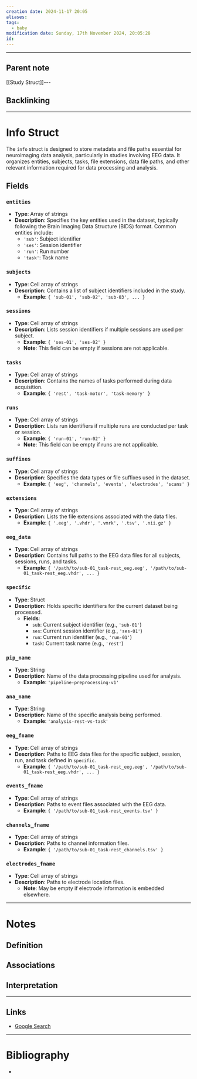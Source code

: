 ```yaml
---
creation date: 2024-11-17 20:05
aliases: 
tags:
  - baby
modification date: Sunday, 17th November 2024, 20:05:28
id:
---
```

---

## Parent note
[[Study Struct]]---
## Backlinking


---
# Info Struct
The `info` struct is designed to store metadata and file paths essential for neuroimaging data analysis, particularly in studies involving EEG data. It organizes entities, subjects, tasks, file extensions, data file paths, and other relevant information required for data processing and analysis.
## Fields

### `entities`

- **Type**: Array of strings
- **Description**: Specifies the key entities used in the dataset, typically following the Brain Imaging Data Structure (BIDS) format. Common entities include:
    - `'sub'`: Subject identifier
    - `'ses'`: Session identifier
    - `'run'`: Run number
    - `'task'`: Task name

### `subjects`

- **Type**: Cell array of strings
- **Description**: Contains a list of subject identifiers included in the study.
    - **Example**: `{ 'sub-01', 'sub-02', 'sub-03', ... }`

### `sessions`

- **Type**: Cell array of strings
- **Description**: Lists session identifiers if multiple sessions are used per subject.
    - **Example**: `{ 'ses-01', 'ses-02' }`
    - **Note**: This field can be empty if sessions are not applicable.

### `tasks`

- **Type**: Cell array of strings
- **Description**: Contains the names of tasks performed during data acquisition.
    - **Example**: `{ 'rest', 'task-motor', 'task-memory' }`

### `runs`

- **Type**: Cell array of strings
- **Description**: Lists run identifiers if multiple runs are conducted per task or session.
    - **Example**: `{ 'run-01', 'run-02' }`
    - **Note**: This field can be empty if runs are not applicable.

### `suffixes`

- **Type**: Cell array of strings
- **Description**: Specifies the data types or file suffixes used in the dataset.
    - **Example**: `{ 'eeg', 'channels', 'events', 'electrodes', 'scans' }`

### `extensions`

- **Type**: Cell array of strings
- **Description**: Lists the file extensions associated with the data files.
    - **Example**: `{ '.eeg', '.vhdr', '.vmrk', '.tsv', '.nii.gz' }`

### `eeg_data`

- **Type**: Cell array of strings
- **Description**: Contains full paths to the EEG data files for all subjects, sessions, runs, and tasks.
    - **Example**: `{ '/path/to/sub-01_task-rest_eeg.eeg', '/path/to/sub-01_task-rest_eeg.vhdr', ... }`

### `specific`

- **Type**: Struct
- **Description**: Holds specific identifiers for the current dataset being processed.
    - **Fields**:
        - `sub`: Current subject identifier (e.g., `'sub-01'`)
        - `ses`: Current session identifier (e.g., `'ses-01'`)
        - `run`: Current run identifier (e.g., `'run-01'`)
        - `task`: Current task name (e.g., `'rest'`)

### `pip_name`

- **Type**: String
- **Description**: Name of the data processing pipeline used for analysis.
    - **Example**: `'pipeline-preprocessing-v1'`

### `ana_name`

- **Type**: String
- **Description**: Name of the specific analysis being performed.
    - **Example**: `'analysis-rest-vs-task'`

### `eeg_fname`

- **Type**: Cell array of strings
- **Description**: Paths to EEG data files for the specific subject, session, run, and task defined in `specific`.
    - **Example**: `{ '/path/to/sub-01_task-rest_eeg.eeg', '/path/to/sub-01_task-rest_eeg.vhdr', ... }`

### `events_fname`

- **Type**: Cell array of strings
- **Description**: Paths to event files associated with the EEG data.
    - **Example**: `{ '/path/to/sub-01_task-rest_events.tsv' }`

### `channels_fname`

- **Type**: Cell array of strings
- **Description**: Paths to channel information files.
    - **Example**: `{ '/path/to/sub-01_task-rest_channels.tsv' }`

### `electrodes_fname`

- **Type**: Cell array of strings
- **Description**: Paths to electrode location files.
    - **Note**: May be empty if electrode information is embedded elsewhere.

---
# Notes

## Definition

## Associations

## Interpretation

---
## Links
- [Google Search](https://www.google.com/search?q=Info+Struct)

---
# Bibliography
+ 